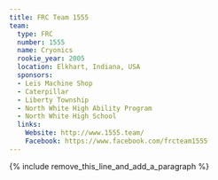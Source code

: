 ```yaml
---
title: FRC Team 1555
team:
  type: FRC
  number: 1555
  name: Cryonics
  rookie_year: 2005
  location: Elkhart, Indiana, USA
  sponsors:
  - Leis Machine Shop
  - Caterpillar
  - Liberty Township
  - North White High Ability Program
  - North White High School
  links:
    Website: http://www.1555.team/
    Facebook: https://www.facebook.com/frcteam1555
---
```


{% include remove_this_line_and_add_a_paragraph %}